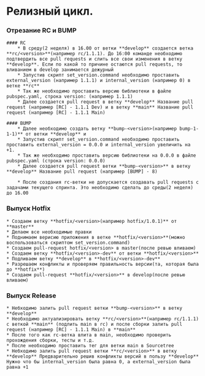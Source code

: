 # Релизный цикл.

### Отрезание RC и BUMP

    #### RC
        * В среду(2 неделя) в 16.00 от ветки **develop** создается ветка **rc/<version>**(например rc/1.1.1). До 16:00 команде необходимо подтвердить все pull requests и слить все свои изменения в ветку **develop**. Если по какой то причине остаются pull requests, то вливанием в develop занимается дежурный
        * Запустив скрипт set_version.command необходимо проставить external_version (например 1.1.1) и internal_version (например 0) в ветке **rc**
        * Так же необходимо проставить версию библиотеки в файле pubspec.yaml, строка version: (например 1.1.1)
        * Далее создается pull request в ветку **develop** Название pull request (например [RC] - 1.1.1 Dev) и в ветку **main** Название pull request (например [RC] - 1.1.1 Main)
        
    #### BUMP
        * Далее необходимо создать ветку **bump-<version>(например bump-1-1-1)** от ветки **develop** и 
        * Запустив скрипт set_version.command необходимо проставить проставить external_version = 0.0.0 и internal_version увеличить на +1. 
        * Так же необходимо проставить версию библиотеки на 0.0.0 в файле pubspec.yaml (строка version: 0.0.0)
        * Далее создается pull request ветки **bump-<version>** в ветку **develop** Название pull request (например [BUMP] - 8)
        
        * После создания rc-ветки не допускается создавать pull requests c задачами текущего спринта. Это необходимо сделать до среды(2 неделя) до 16.00

### Выпуск Hotfix
    * Создаем ветку **hotfix/<version>(например hotfix/1.0.1)** от **master**
    * Делаем все необходимые правки 
    * Поднимаем верисию приложения в ветке **hotfix/<version>**(можно воспользоваться скриптом set_version.command)
    * Создаем pull-request hotfix/<version> в master(после ревью вливаем)
    * Создаем ветку **hotfix/<version>-dev** от ветки **hotfix/<version>**
    * Подливаем ветку **develop** в **hotfix/<version>-dev**
    * Разрешаем конфликты и проверяем правильность версии(та, которая была до **hotfix**)
    * Создаем pull-request **hotfix/<version>** в develop(после ревью вливаем)

### Выпуск Release
    * Небходимо залить pull request ветки **bump-<version>** в ветку **develop**
    * Необходимо актуализировать ветку **rc/<version>**(например rc/1.1.1) с веткой **main** (подлить main в rc) и после сборки залить pull request (например [RC] - 1.1.1 Main) в **main**
    * После того как rc-ветка влита в main, необходимо проверить прохождения сборки, тесты и т.д. 
    * После необходимо проставить тег для ветки main в Sourcetree 
    * Небходимо залить pull request ветки **rc/<version>** в ветку **develop** Предварительно решив конфликты версий в пользу **develop** Нужно что бы internal_version была равна 0, а external_version была равна +1



